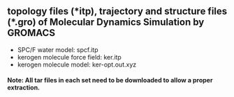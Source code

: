## topology files (\*itp), trajectory and structure files (\*.gro) of Molecular Dynamics Simulation by GROMACS  
- SPC/F water model: spcf.itp
- kerogen molecule force field: ker.itp
- kerogen molecule model: ker-opt.out.xyz

#### Note: All tar files in each set need to be downloaded to allow a proper extraction.

